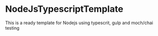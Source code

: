 # NodeJsTypescriptTemplate
This is a ready template for Nodejs using typescrit, gulp and moch/chai testing

